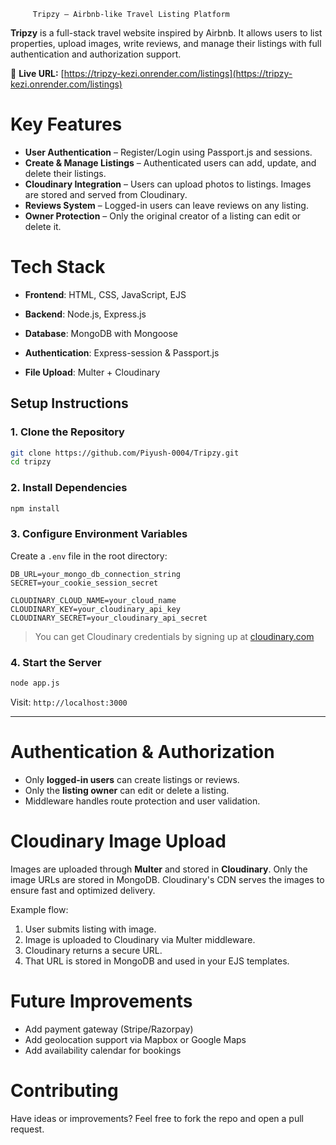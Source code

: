          Tripzy — Airbnb-like Travel Listing Platform

**Tripzy** is a full-stack travel website inspired by Airbnb. It allows users to list properties, upload images, write reviews, and manage their listings with full authentication and authorization support.

🔗 **Live URL:** [https://tripzy-kezi.onrender.com/listings](https://tripzy-kezi.onrender.com/listings)


# Key Features

*  **User Authentication** – Register/Login using Passport.js and sessions.
*  **Create & Manage Listings** – Authenticated users can add, update, and delete their listings.
*  **Cloudinary Integration** – Users can upload photos to listings. Images are stored and served from Cloudinary.
*  **Reviews System** – Logged-in users can leave reviews on any listing.
*  **Owner Protection** – Only the original creator of a listing can edit or delete it.

#  Tech Stack

*  **Frontend**: HTML, CSS, JavaScript, EJS

*  **Backend**: Node.js, Express.js

*  **Database**: MongoDB with Mongoose

*  **Authentication**: Express-session & Passport.js

*  **File Upload**: Multer + Cloudinary


##  Setup Instructions

### 1. Clone the Repository

```bash
git clone https://github.com/Piyush-0004/Tripzy.git
cd tripzy
```

### 2. Install Dependencies

```bash
npm install
```

### 3. Configure Environment Variables

Create a `.env` file in the root directory:

```env
DB_URL=your_mongo_db_connection_string
SECRET=your_cookie_session_secret

CLOUDINARY_CLOUD_NAME=your_cloud_name
CLOUDINARY_KEY=your_cloudinary_api_key
CLOUDINARY_SECRET=your_cloudinary_api_secret
```

>  You can get Cloudinary credentials by signing up at [cloudinary.com](https://cloudinary.com)

### 4. Start the Server

```bash
node app.js
```

Visit: `http://localhost:3000`

---


# Authentication & Authorization

* Only **logged-in users** can create listings or reviews.
* Only the **listing owner** can edit or delete a listing.
* Middleware handles route protection and user validation.


#  Cloudinary Image Upload

Images are uploaded through **Multer** and stored in **Cloudinary**. Only the image URLs are stored in MongoDB. Cloudinary's CDN serves the images to ensure fast and optimized delivery.

Example flow:

1. User submits listing with image.
2. Image is uploaded to Cloudinary via Multer middleware.
3. Cloudinary returns a secure URL.
4. That URL is stored in MongoDB and used in your EJS templates.


# Future Improvements

*  Add payment gateway (Stripe/Razorpay)
*  Add geolocation support via Mapbox or Google Maps
*  Add availability calendar for bookings


# Contributing

Have ideas or improvements?
Feel free to fork the repo and open a pull request.
